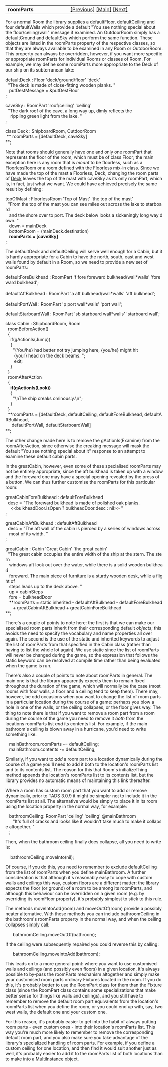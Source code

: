 <table width="100%" data-border="0" data-cellspacing="0"
data-cellpadding="3" data-bgcolor="#C0C0C0">
<colgroup>
<col style="width: 50%" />
<col style="width: 50%" />
</colgroup>
<tbody>
<tr>
<td style="text-align: left;"><strong>roomParts<br />
</strong></td>
<td style="text-align: right;"><a
href="roomxxxxaction.htm">[Previous]</a> <a
href="generalintroduction.htm">[Main]</a> <a
href="cannotgothatway.htm">[Next]</a></td>
</tr>
</tbody>
</table>

  
For a normal Room the library supplies a defaultFloor, defaultCeiling
and four defaultWalls which provide a default "You see nothing special
about the floor/ceiling/wall" message if examined. An OutdoorRoom simply
has a defaultGround and defaultSky which perform the same function.
These objects are listed in the roomParts property of the respective
classes, so that they are always available to be examined in any Room or
OutdoorRoom. This property can always be overridden, however, if you
want more specific or appropriate roomParts for individual Rooms or
classes of Room. For example, we may define some roomParts more
appropriate to the Deck of our ship on its subterranean lake:  
  
defaultDeck : Floor 'deck/ground/floor' 'deck'  
  "The deck is made of close-fitting wooden planks. "  
   putDestMessage = &putDestFloor  
;  
  
caveSky : RoomPart 'roof/ceiling' 'ceiling'  
  "The dark roof of the cave, a long way up, dimly reflects the   
    rippling green light from the lake. "  
;  
  
class Deck : ShipboardRoom, OutdoorRoom  
 ** roomParts = \[defaultDeck, caveSky\]  
**;  
  
Note that rooms should generally have one and only one roomPart that
represents the floor of the room, which must be of class Floor; the main
exception here is any room that is *meant* to be floorless, such as a
FloorlessRoom or a room defined with the Floorless mix-in class. Since
we have made the top of the mast a Floorless, Deck, changing the room
parts of [Deck](floorlessroom.htm) leaves the top of the mast with
caveSky as its only roomPart, which is, in fact, just what we want. We
could have achieved precisely the same result by defining:  
  
topOfMast : FloorlessRoom 'Top of Mast' 'the top of the mast'  
  "From the top of the mast you can see miles out across the lake to starboard  
   and the shore over to port. The deck below looks a sickeningly long way down. "  
   down = mainDeck  
   bottomRoom = (mainDeck.destination)  
   **roomParts = \[caveSky\]**  
;  
  
The defaultDeck and defaultCeiling will serve well enough for a Cabin,
but it is hardly appropriate for a Cabin to have the north, south, east
and west walls found by default in a Room, so we need to provide a new
set of roomParts:  
  
defaultForeBulkhead : RoomPart 'f fore foreward bulkhead/wall\*walls' 'foreward bulkhead';  
    
defaultAftBulkhead : RoomPart 'a aft bulkhead/wall\*walls' 'aft bulkhead';  
    
defaultPortWall : RoomPart 'p port wall\*walls' 'port wall';  
  
defaultStarboardWall : RoomPart 'sb starboard wall\*walls' 'starboard wall';  
  
  
class Cabin : ShipboardRoom, Room  
  roomBeforeAction()  
  {  
    if(gActionIs(Jump))  
    {  
      "{You/he} had better not try jumping here, {you/he} might hit  
       {your} head on the deck beams. ";  
       exit;  
    }      
  }  
  roomAfterAction  
  {  
    **if(gActionIs(Look))**  
    {  
      "\nThe ship creaks ominously.\n";  
    }  
  }  
  **roomParts = \[defaultDeck, defaultCeiling, defaultForeBulkhead, defaultAftBulkhead,  
     defaultPortWall, defaultStarboardWall\]  
**;  
  
The other change made here is to remove the gActionIs(Examine) from the
roomAfterAction, since otherwise the creaking message will mask the
default "You see nothing special about it" response to an attempt to
examine these default cabin parts.  
  
In the greatCabin, however, even some of these specialised roomParts may
not be entirely appropriate, since the aft bulkhead is taken up with a
window and the foreward one may have a special opening revealed by the
press of a button. We can thus further customise the roomParts for this
particular room:  
  
greatCabinForeBulkhead : defaultForeBulkhead  
  desc = "The foreward bulkhead is made of polished oak planks.  
    \<\<bulkheadDoor.isOpen ? bulkheadDoor.desc : nil\>\> "    
;  
  
greatCabinAftBulkhead : defaultAftBulkhead  
  desc = "The aft wall of the cabin is pierced by a series of windows across  
   most of its width. "  
;  
  
greatCabin : Cabin 'Great Cabin' 'the great cabin'  
  "The great cabin occupies the entire width of the ship at the stern. The stern  
   windows aft look out over the water, while there is a solid wooden bulkhead  
   foreward. The main piece of furniture is a sturdy wooden desk, while a flight of  
   steps leads up to the deck above. "  
   up = cabinSteps  
   fore = bulkheadDoor  
   **roomParts = static inherited - defaultAftBulkhead - defaultForeBulkhead  
      + greatCabinAftBulkhead + greatCabinForeBulkhead  
**;  
  
There's a couple of points to note here: the first is that we can make
our specialised room parts inherit from their corresponding default
*objects*; this avoids the need to specify the vocabulary and name
properties all over again. The second is the use of the static and
inherited keywords to adjust the list of roomParts from that specified
in the Cabin class (rather than having to list the whole lot again). We
use static since the list of roomParts will never be changed during the
game, so the expression that follows the static keyword can be resolved
at compile time rather than being evaluated when the game is run.  
  
There's also a couple of points to note about roomParts in general. The
main one is that the library apparently expects them to remain fixed
throughout the duration of the game, which will normally be the case
(most rooms with four walls, a floor and a ceiling tend to keep them).
There may, however, be odd occasions when you want to change the list of
room parts in a particular location during the course of a game: perhaps
you blow a hole in one of the walls, or the ceiling collapses, or the
floor gives way. The thing to note there is that if you want to remove a
room part from a room during the course of the game you need to remove
it *both* from the locations roomParts list *and* its contents list. For
example, if the main bathroom's ceiling is blown away in a hurricane,
you'd need to write something like:  
  
   mainBathroom.roomParts -= defaultCeiling;  
   mainBathroom.contents -= defaultCeiling;  
  
Similarly, if you want to *add* a room part to a location dynamically
during the course of a game you'll need to add it both to the location's
roomParts list and to its contents list. The reason for this that Room's
initializeThing method appends the location's roomParts list to its
contents list, but the library provides no automatic means of
maintaining this link thereafter.  
  
Where a room has custom room part that you want to add or remove
dynamically, prior to TADS 3.0.9 it might be simpler not to include it
in the roomParts list at all. The alternative would be simply to place
it in its room using the location property in the normal way, for
example:  
  
   bathroomCeiling: RoomPart 'ceiling' 'ceiling' @mainBathroom  
      "It's full of cracks and looks like it wouldn't take much to make it collapse altogether. "  
   ;  
  
Then, when the bathroom ceiling finally does collapse, all you need to
write is:  
  
    bathroomCeiling.moveInto(nil);  
  
Of course, if you do this, you need to remember to exclude
defaultCeiling from the list of roomParts when you define mainBathroom.
A further consideration is that although it's reasonably easy to cope
with custom walls and ceilings this way, custom floors are a different
matter: the library expects the floor (or ground) of a room to be among
its roomParts, and although this behaviour can be overridden on a given
room (e.g. by overriding its roomFloor property), it's probably simplest
to stick to this rule.  
  
The methods moveIntoAdd(room) and moveOutOf(room) provide a possibly
neater alternative. With these methods you can include bathroomCeiling
in the bathroom's roomParts property in the normal way, and when the
ceiling collapses simply call:  
  
      bathroomCeiling.moveOutOf(bathroom);  
  
If the ceiling were subsequently repaired you could reverse this by
calling:  
  
      bathroomCeiling.moveIntoAdd(bathroom);  
  
This leads on to a more general point: where you want to use customised
walls and ceilings (and possibly even floors) in a given location, it's
always possible to by-pass the roomParts mechanism altogether and simply
make your customised room parts ordinary Fixtures located in the room.
If you do this, it's probably better to use the RoomPart class for them
than the Fixture class (since the RoomPart class contains some
specializations that make better sense for things like walls and
ceilings), and you still have to remember to remove the default room
part equivalents from the location's roomParts list when you define the
room, or you could end up with, say, two west walls, the default one and
your custom one.  
  
For this reason, it's probably easier to get into the habit of always
putting room parts - even custom ones - into their location's roomParts
list. This way you're much more likely to remember to remove the
corresponding default room part, and you also make sure you take
advantage of the library's specialized handling of room parts. For
example, if you define a custom ceiling for one location, and then find
it would suit another just as well, it's probably easier to add it to
the roomParts list of both locations than to make into a
[MultiInstance](multiinstance.htm) object.  
  
  
  
  
  
  
  
